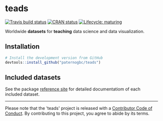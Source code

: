 # teads

<!-- badges: start -->
[![Travis build status](https://travis-ci.org/paternogbc/teads.svg?branch=master)](https://travis-ci.org/paternogbc/teads)
[![CRAN status](https://www.r-pkg.org/badges/version/teads)](https://cran.r-project.org/package=teads)
[![Lifecycle: maturing](https://img.shields.io/badge/lifecycle-maturing-blue.svg)](https://www.tidyverse.org/lifecycle/#maturing)
<!-- badges: end -->

Worldwide __datasets__ for __teaching__ data science and data visualization.


## Installation

```r
# Install the development version from GitHub
devtools::install_github("paternogbc/teads")
```

## Included datasets

See the package [reference site](https://paternogbc.github.io/teads) for detailed documentatiom of each included dataset.

*** 
Please note that the 'teads' project is released with a
[Contributor Code of Conduct](CODE_OF_CONDUCT.md).
By contributing to this project, you agree to abide by its terms.